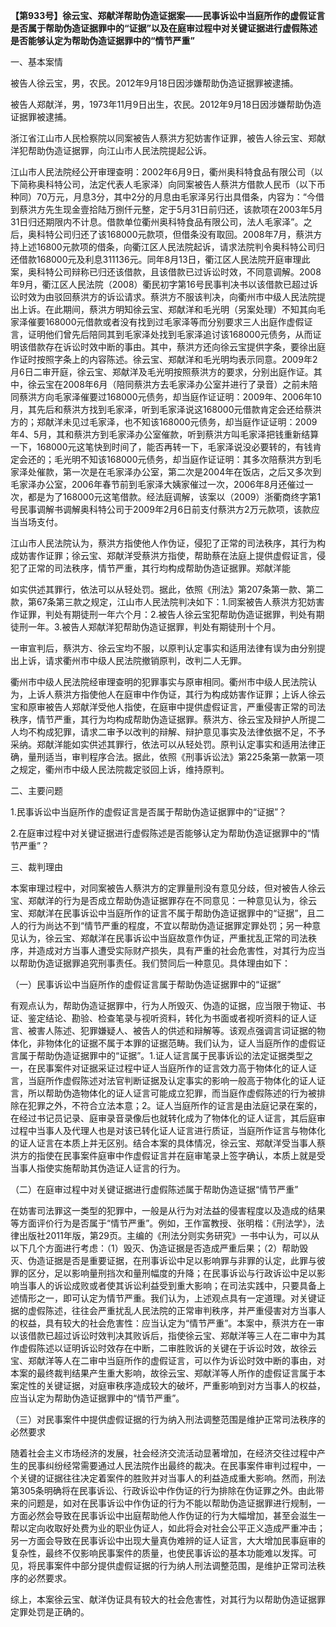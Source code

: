 **【第933号】徐云宝、郑献洋帮助伪造证据案——民事诉讼中当庭所作的虚假证言是否属于帮助伪造证据罪中的“证据”以及在庭审过程中对关键证据进行虚假陈述是否能够认定为帮助伪造证据罪中的“情节严重”**

一、基本案情

被告人徐云宝，男，农民。2012年9月18日因涉嫌帮助伪造证据罪被逮捕。

被告人郑献洋，男，1973年11月9日出生，农民。2012年9月18日因涉嫌帮助伪造证据罪被逮捕。

浙江省江山市人民检察院以同案被告人蔡洪方犯妨害作证罪，被告人徐云宝、郑献洋犯帮助伪造证据罪，向江山市人民法院提起公诉。

江山市人民法院经公开审理查明：2002年6月9日，衢州奥科特食品有限公司（以下简称奥科特公司，法定代表人毛家泽）向同案被告人蔡洪方借款人民币（以下币种同）70万元，月息3分，其中2分的月息由毛家泽另行出具借条，内容为：“今借到蔡洪方先生现金壹拾陆万捌仟元整，定于5月31日前归还，该款项在2003年5月31日归还期限内不计息。借款单位衢州奥科特食品有限公司，法人毛家泽”。之后，奥科特公司归还了该168000元款项，但借条没有取回。2008年7月，蔡洪方持上述16800元款项的借条，向衢江区人民法院起诉，请求法院判令奥科特公司归还借款168000元及利息311136元。同年8月13日，衢江区人民法院开庭审理此案，奥科特公司辩称已归还该借款，且该借款已过诉讼时效，不同意调解。2008年9月，衢江区人民法院（2008）衢民初字第16号民事判决书以该借款已超过诉讼时效为由驳回蔡洪方的诉讼请求。蔡洪方不服该判决，向衢州市中级人民法院提出上诉。在此期间，蔡洪方明知徐云宝、郑献洋和毛光明（另案处理）不知其向毛家泽催要168000元借款或者没有找到过毛家泽等而分别要求三人出庭作虚假证言，证明他们曾先后陪同其到毛家泽处找到毛家泽追讨该168000元债务，从而证明该借款存在诉讼时效中断的事由。其中，蔡洪方还向徐云宝提供字条，要徐出庭作证时按照字条上的内容陈述。徐云宝、郑献洋和毛光明均表示同意。2009年2月6日二审开庭，徐云宝、郑献洋及毛光明按照蔡洪方的要求，分别出庭作证。其中，徐云宝在2008年6月（陪同蔡洪方去毛家泽办公室并进行了录音）之前未陪同蔡洪方向毛家泽催要过168000元债务，却当庭作证证明：2009年、2006年10月，其先后和蔡洪方找到毛家泽，听到毛家泽说这168000元借款肯定会还给蔡洪方的；郑献洋未见过毛家泽，也不知该168000元债务，却当庭作证证明：2009年4、5月，其和蔡洪方到毛家泽办公室催款，听到蔡洪方叫毛家泽把钱重新结算一下，168000元这笔快到时间了，能否再转一下，毛家泽说没必要转的，有钱肯定会还的；毛光明不知该168000元债务，却当庭作证证明：其多次陪蔡洪方到毛家泽处催款，第一次是在毛家泽办公室，第二次是2004年在饭店，之后又多次到毛家泽办公室，2006年春节前到毛家泽大姨家催过一次，2006年8月还催过一次，都是为了168000元这笔借款。经法庭调解，该案以（2009）浙衢商终字第1号民事调解书调解奥科特公司于2009年2月6日前支付蔡洪方2万元款项，该款应当当场支付。

江山市人民法院认为，蔡洪方指使他人作伪证，侵犯了正常的司法秩序，其行为构成妨害作证罪；徐云宝、郑献洋受蔡洪方指使，帮助蔡在法庭上提供虚假证言，侵犯了正常的司法秩序，情节严重，其行均构成帮助伪造证据罪。郑献洋能

如实供述其罪行，依法可以从轻处罚。据此，依照《刑法》第207条第一款、第二款，第67条第三款之规定，江山市人民法院判决如下：1.同案被告人蔡洪方犯妨害作证罪，判处有期徒刑一年六个月：2.被告人徐云宝犯帮助伪造证据罪，判处有期徒刑一年。3.被告人郑献洋犯帮助伪造证据罪，判处有期徒刑十个月。

一审宣判后，蔡洪方、徐云宝均不服，以原判认定事实和适用法律有误为由分别提出上诉，请求衢州市中级人民法院撤销原判，改判二人无罪。

衢州市中级人民法院经审理查明的犯罪事实与原审相同。衢州市中级人民法院认为，上诉人蔡洪方指使他人在庭审中作伪证，其行为构成妨害作证罪；上诉人徐云宝和原审被告人郑献洋受他人指使，在庭审中提供虚假证言，严重侵害正常的司法秩序，情节严重，其行为均构成帮助伪造证据罪。蔡洪方、徐云宝及辩护人所提二人均不构成犯罪，请求二审予以改判的辩解、辩护意见事实及法律依据不足，不予采纳。郑献洋能如实供述其罪行，依法可以从轻处罚。原判认定事实和适用法律正确，量刑适当，审判程序合法。据此，依照《刑事诉讼法》第225条第一款第一项之规定，衢州市中级人民法院裁定驳回上诉，维持原判。

二、主要问题

1.民事诉讼中当庭所作的虚假证言是否属于帮助伪造证据罪中的“证据”？

2.在庭审过程中对关键证据进行虚假陈述是否能够认定为帮助伪造证据罪中的“情节严重”？

三、裁判理由

本案审理过程中，对同案被告人蔡洪方的定罪量刑没有意见分歧，但对被告人徐云宝、郑献洋的行为是否成立帮助伪造证据罪存在不同意见：一种意见认为，徐云宝、郑献洋在民事诉讼中当庭所作的证言不属于帮助伪造证据罪中的“证据”，且二人的行为尚达不到“情节严重的程度，不宜以帮助伪造证据罪定罪处罚；另一种意见认为，徐云宝、郑献洋在民事诉讼中当庭故意作伪证，严重扰乱正常的司法秩序，并造成对方当事人遭受实际财产损失，具有严重的社会危害性，对其行为应当以帮助伪造证据罪追究刑事责任。我们赞同后一种意见。具体理由如下：

（一）民事诉讼中当庭所作的虚假证言属于帮助伪造证据罪中的“证据”

有观点认为，帮助伪造证据罪中，行为人所毁灭、伪造的证据，应当限于物证、书证、鉴定结论、勘验、检查笔录与视听资料，转化为书面或者视听资料的证人证言、被害人陈述、犯罪嫌疑人、被告人的供述和辩解等。该观点强调言词证据的物体化，非物体化的证据不属于本罪的证据范畴。我们认为，证人当庭所作的虚假证言属于帮助伪造证据罪中的“证据”。1.证人证言属于民事诉讼的法定证据类型之一，在民事案件对证据采证过程中证人当庭所作的证言效力高于物体化的证人证言，当庭所作虚假陈述对法官判断证据及认定事实的影响一般高于物体化的证人证言，所以帮助伪造物体化的证人证言可能成立犯罪，而当庭作虚假陈述的行为被排除在犯罪之外，不符合立法本意；2。证人当庭所作的证言是由法庭记录在案的，在经过书记员记录、庭审录音录像后也就转化成为了物体化的证人证言，其后庭审过程中当事人及代理人也是对该已转化证人证言进行质证，当庭所作证言与物体化的证人证言在本质上并无区别。结合本案的具体情况，徐云宝、郑献洋受当事人蔡洪方的指使在民事案件庭审中作虚假证言并在庭审笔录上签字确认，本质上就是受当事人指使实施帮助其伪造证人证言的行为。

（二）在庭审过程中对关键证据进行虚假陈述属于帮助伪造证据“情节严重”

在妨害司法罪这一类型的犯罪中，一般是从行为对法益的侵害程度以及造成的结果等方面评价行为是否属于“情节严重”。例如，王作富教授、张明楷：《刑法学》，法律出版社2011年版，第29页。主编的《刑法分则实务研究》一书中认为，可以从以下几个方面进行考虑：（1）毁灭、伪造证据是否造成严重后果；（2）帮助毁灭、伪造证据是否是重要证据，在刑事诉讼中足以影响罪与非罪的认定，此罪与彼罪的区分，足以影响量刑挡次和量刑幅度的升降；在民事诉讼与行政诉讼中足以影响当事人的诉讼成败或者使其诉讼利益受到重大影响；在司法实践中，只要具备上述情形之一，即可认定为情节严重。我们认为，上述观点具有一定道理。对关键证据的虚假陈述，往往会严重扰乱人民法院的正常审判秩序，并严重侵害对方当事人的权益，具有较大的社会危害性：应当认定为“情节严重”。本案中，蔡洪方在一审以该借款已超过诉讼时效判决其败诉后，指使徐云宝、郑献洋等三人在二审中为其作虚假陈述以证明诉讼时效存在中断，二审胜败诉的关键在于诉讼时效，故徐云宝、郑献洋等人在二审中当庭所作的虚假证言，可以作为诉讼时效中断的事由，对本案的最终裁判结果产生重大影响，故徐云宝、郑献洋等人所作的虚假证言属于本案定性的关键证据，对庭审秩序造成较大的破坏，严重影响到对方当事人的权益，应当认定为帮助伪造证据罪中的“情节严重”。

（三）对民事案件中提供虚假证据的行为纳入刑法调整范围是维护正常司法秩序的必然要求

随着社会主义市场经济的发展，社会经济交流活动显著增加，在经济交往过程中产生的民事纠纷经常需要通过人民法院作出最终的裁决。在民事案件审判过程中，一个关键的证据往往决定着案件的胜败并对当事人的利益造成重大影响。然而，刑法第305条明确将在民事诉讼、行政诉讼中作伪证的行为排除在伪证罪之外。由此带来的问题是，如对在民事诉讼中作伪证的行为不能以帮助伪造证据罪进行规制，一方面必然会导致在民事诉讼中出庭帮助他人作伪证的行为大幅增加，甚至会滋生一帮以定向收取好处费为业的职业伪证人，如此将会对社会公平正义造成严重冲击；另一方面会导致在民事诉讼中出现大量真伪难辨的证人证言，大大增加民事庭审的复杂性，最终不仅影响民事案件的质量，也使民事诉讼的基本功能难以发挥。可见，将民事案件中部分提供虚假证据的行为纳人刑法调整范围，是维护正常司法秩序的必然要求。

综上，本案徐云宝、献洋伪证具有较大的社会危害性，对其行为以帮助伪造证据罪定罪处罚是正确的。